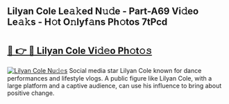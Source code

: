 ## Lilyan Cole Le𝚊𝚔ed N𝚞𝚍e - Part-A69 Vi𝚍eo Le𝚊𝚔s - H𝚘t O𝚗lyf𝚊ns Ph𝚘tos 7tPcd

# <h2><a href="http://hffc9n.feru.top/?c=Lilyan+Cole">🔗 👉 🔴 Lilyan Cole Vi𝚍𝚎o Ph𝚘t𝚘𝚜</a></h2>

[![Lilyan Cole Nu𝚍𝚎s](https://i.imgur.com/0TWrTi3.gif)](http://hffc9n.feru.top/?c=Lilyan+Cole)
Social media star Lilyan Cole known for dance performances and lifestyle vlogs. A public figure like Lilyan Cole, with a large platform and a captive audience, can use his influence to bring about positive change. 
